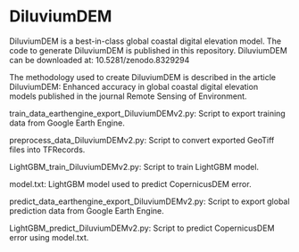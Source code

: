 # DiluviumDEM

DiluviumDEM is a best-in-class global coastal digital elevation model. The code to generate DiluviumDEM is published in this repository. DiluviumDEM can be downloaded at: 10.5281/zenodo.8329294

The methodology used to create DiluviumDEM is described in the article DiluviumDEM: Enhanced accuracy in global coastal digital elevation models published in the journal Remote Sensing of Environment.

train_data_earthengine_export_DiluviumDEMv2.py: Script to export training data from Google Earth Engine.

preprocess_data_DiluviumDEMv2.py: Script to convert exported GeoTiff files into TFRecords.

LightGBM_train_DiluviumDEMv2.py: Script to train LightGBM model.

model.txt: LightGBM model used to predict CopernicusDEM error.

predict_data_earthengine_export_DiluviumDEMv2.py: Script to export global prediction data from Google Earth Engine.

LightGBM_predict_DiluviumDEMv2.py: Script to predict CopernicusDEM error using model.txt.
